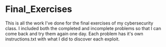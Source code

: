 # Final_Exercises

This is all the work I've done for the final exercises of my cybersecurity class.
I included both the completed and incomplete problems so that I can come back and try them again one day.
Each problem has it's own instructions.txt with what I did to discover each exploit.
